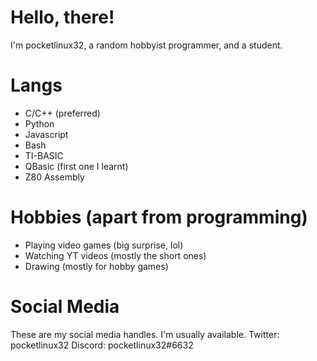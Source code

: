 # Hello, there!
I'm pocketlinux32, a random hobbyist programmer, and a student.

# Langs

- C/C++ (preferred)
- Python
- Javascript
- Bash
- TI-BASIC
- QBasic (first one I learnt)
- Z80 Assembly

# Hobbies (apart from programming)

- Playing video games (big surprise, lol)
- Watching YT videos (mostly the short ones)
- Drawing (mostly for hobby games)

# Social Media
These are my social media handles. I'm usually available.
Twitter: pocketlinux32
Discord: pocketlinux32#6632
